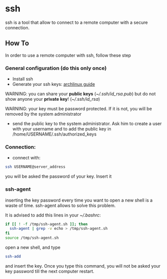 # ssh

ssh is a tool that allow to connect to a remote computer with a secure connection.

## How To

In order to use a remote computer with ssh, follow these step

### General configuration (do this only once)

- Install ssh
- Generate your ssh keys: [archlinux guide](https://wiki.archlinux.org/index.php/SSH_keys#Generating_an_SSH_key_pair)

WARNING: you can share your **public keys** (*~/.ssh/id_rsa.pub*) but do not show anyone your **private key**! (*~/.ssh/id_rsa*) 

WARNING: your key must be password protected. If it is not, you will be removed by the system administrator

- send the public key to the system administrator. Ask him to create a user with your username and 
to add the public key in /home/USERNAME/.ssh/authorized_keys

### Connection:

- connect with:

```bash
ssh USERNAME@server_address
```

you will be asked the password of your key. Insert it

### ssh-agent 

inserting the key password every time you want to open a new shell is a waste of time. 
ssh-agent allows to solve this problem.

It is advised to add this lines in your *~/.bashrc*:

```bash
if [[ ! -f /tmp/ssh-agent.sh ]]; then
  ssh-agent | grep -v echo > /tmp/ssh-agent.sh
fi
source /tmp/ssh-agent.sh
```

open a new shell, and type 

```bash
ssh-add
```

and insert the key. Once you type this command, you will not be asked your key password
till the next computer restart.
